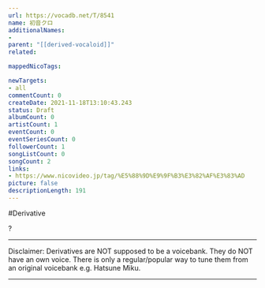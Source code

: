 ```yaml
---
url: https://vocadb.net/T/8541
name: 初音クロ
additionalNames: 
- 
parent: "[[derived-vocaloid]]"
related:

mappedNicoTags:

newTargets:
- all
commentCount: 0
createDate: 2021-11-18T13:10:43.243
status: Draft
albumCount: 0
artistCount: 1
eventCount: 0
eventSeriesCount: 0
followerCount: 1
songListCount: 0
songCount: 2
links: 
- https://www.nicovideo.jp/tag/%E5%88%9D%E9%9F%B3%E3%82%AF%E3%83%AD
picture: false
descriptionLength: 191
---
```


#Derivative

?
___
Disclaimer: Derivatives are NOT supposed to be a voicebank. They do NOT have an own voice. There is only a regular/popular way to tune them from an original voicebank e.g. Hatsune Miku.

---

